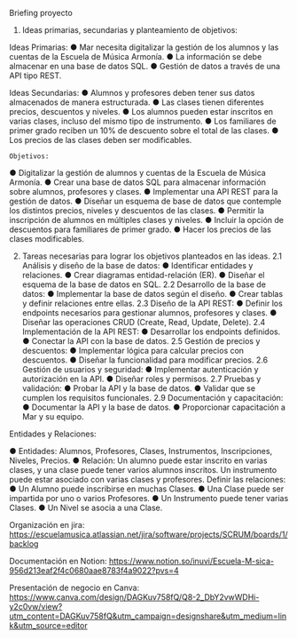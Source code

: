 Briefing proyecto

1.  Ideas primarias, secundarias y planteamiento de objetivos:

Ideas Primarias:
●   Mar necesita digitalizar la gestión de los alumnos y las cuentas de la Escuela de Música Armonía.
●   La información se debe almacenar en una base de datos SQL.
●   Gestión de datos a través de una API tipo REST.

Ideas Secundarias:
●   Alumnos y profesores deben tener sus datos almacenados de manera estructurada.
●   Las clases tienen diferentes precios, descuentos y niveles.
●   Los alumnos pueden estar inscritos en varias clases, incluso del mismo tipo de instrumento.
●   Los familiares de primer grado reciben un 10% de descuento sobre el total de las clases.
●   Los precios de las clases deben ser modificables.

    Objetivos:

●   Digitalizar la gestión de alumnos y cuentas de la Escuela de Música Armonía.
●   Crear una base de datos SQL para almacenar información sobre alumnos, profesores y clases.
●   Implementar una API REST para la gestión de datos.
●   Diseñar un esquema de base de datos que contemple los distintos precios, niveles y descuentos de las clases.
●   Permitir la inscripción de alumnos en múltiples clases y niveles.
●   Incluir la opción de descuentos para familiares de primer grado.
●   Hacer los precios de las clases modificables.

2.  Tareas necesarias para lograr los objetivos planteados en las ideas.
2.1 Análisis y diseño de la base de datos:
●   Identificar entidades y relaciones.
●   Crear diagramas entidad-relación (ER).
●   Diseñar el esquema de la base de datos en SQL.
2.2 Desarrollo de la base de datos:
●   Implementar la base de datos según el diseño.
●   Crear tablas y definir relaciones entre ellas.
2.3 Diseño de la API REST:
●   Definir los endpoints necesarios para gestionar alumnos, profesores y clases.
●   Diseñar las operaciones CRUD (Create, Read, Update, Delete).
2.4 Implementación de la API REST:
●   Desarrollar los endpoints definidos.
●   Conectar la API con la base de datos.
2.5 Gestión de precios y descuentos:
●   Implementar lógica para calcular precios con descuentos.
●   Diseñar la funcionalidad para modificar precios.
2.6 Gestión de usuarios y seguridad:
●   Implementar autenticación y autorización en la API.
●   Diseñar roles y permisos.
2.7 Pruebas y validación:
●   Probar la API y la base de datos.
●   Validar que se cumplen los requisitos funcionales.
2.9 Documentación y capacitación:
●   Documentar la API y la base de datos.
●   Proporcionar capacitación a Mar y su equipo.

Entidades y Relaciones:

●   Entidades: Alumnos, Profesores, Clases, Instrumentos, Inscripciones, Niveles, Precios.
●   Relación: Un alumno puede estar inscrito en varias clases, y una clase puede tener varios alumnos inscritos. Un instrumento puede estar asociado con varias clases y profesores.
Definir las relaciones:
●   Un Alumno puede inscribirse en muchas Clases.
●   Una Clase puede ser impartida por uno o varios Profesores.
●   Un Instrumento puede tener varias Clases.
●   Un Nivel se asocia a una Clase.

Organización en jira: https://escuelamusica.atlassian.net/jira/software/projects/SCRUM/boards/1/backlog

Documentación en Notion: https://www.notion.so/inuvi/Escuela-M-sica-956d213eaf2f4c0680aae8783f4a9022?pvs=4

Presentación de negocio en Canva: https://www.canva.com/design/DAGKuv758fQ/Q8-2_DbY2vwWDHi-y2c0vw/view?utm_content=DAGKuv758fQ&utm_campaign=designshare&utm_medium=link&utm_source=editor

